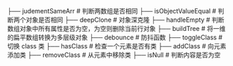 ├── judementSameArr                        	# 判断两数组是否相同
├── isObjectValueEqual                      # 判断两个对象是否相同
├── deepClone                        		# 对象深克隆
├── handleEmpty                        		# 判断数组对象中所有属性是否为空，为空则删除当前行对象
├── buildTree                        		# 将一维的扁平数组转换为多层级对象
├── debounce                        		# 防抖函数
├── toggleClass                        		# 切换 class 类
├── hasClass                        		# 检查一个元素是否有类
├── addClass                        		# 向元素添加类
├── removeClass                        		# 从元素中移除类
├── isNull                        		    # 判断内容是否为空